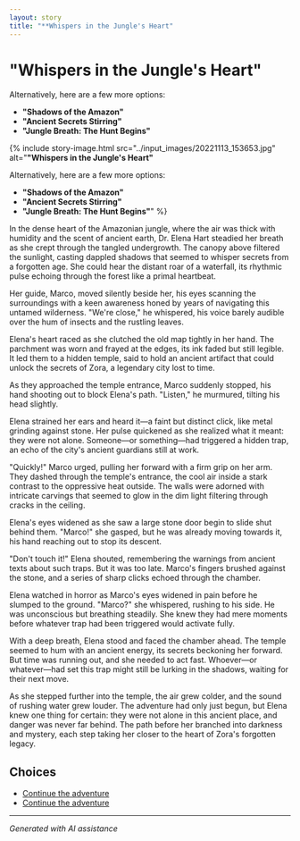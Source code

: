 ```yaml
---
layout: story
title: "**Whispers in the Jungle's Heart"
---
```


# **"Whispers in the Jungle's Heart"**

Alternatively, here are a few more options:

* **"Shadows of the Amazon"**
* **"Ancient Secrets Stirring"**
* **"Jungle Breath: The Hunt Begins"**

{% include story-image.html src="../input_images/20221113_153653.jpg" alt="**"Whispers in the Jungle's Heart"**

Alternatively, here are a few more options:

* **"Shadows of the Amazon"**
* **"Ancient Secrets Stirring"**
* **"Jungle Breath: The Hunt Begins"**" %}

In the dense heart of the Amazonian jungle, where the air was thick with humidity and the scent of ancient earth, Dr. Elena Hart steadied her breath as she crept through the tangled undergrowth. The canopy above filtered the sunlight, casting dappled shadows that seemed to whisper secrets from a forgotten age. She could hear the distant roar of a waterfall, its rhythmic pulse echoing through the forest like a primal heartbeat.

Her guide, Marco, moved silently beside her, his eyes scanning the surroundings with a keen awareness honed by years of navigating this untamed wilderness. "We're close," he whispered, his voice barely audible over the hum of insects and the rustling leaves.

Elena's heart raced as she clutched the old map tightly in her hand. The parchment was worn and frayed at the edges, its ink faded but still legible. It led them to a hidden temple, said to hold an ancient artifact that could unlock the secrets of Zora, a legendary city lost to time.

As they approached the temple entrance, Marco suddenly stopped, his hand shooting out to block Elena's path. "Listen," he murmured, tilting his head slightly.

Elena strained her ears and heard it—a faint but distinct click, like metal grinding against stone. Her pulse quickened as she realized what it meant: they were not alone. Someone—or something—had triggered a hidden trap, an echo of the city's ancient guardians still at work.

"Quickly!" Marco urged, pulling her forward with a firm grip on her arm. They dashed through the temple's entrance, the cool air inside a stark contrast to the oppressive heat outside. The walls were adorned with intricate carvings that seemed to glow in the dim light filtering through cracks in the ceiling.

Elena's eyes widened as she saw a large stone door begin to slide shut behind them. "Marco!" she gasped, but he was already moving towards it, his hand reaching out to stop its descent.

"Don't touch it!" Elena shouted, remembering the warnings from ancient texts about such traps. But it was too late. Marco's fingers brushed against the stone, and a series of sharp clicks echoed through the chamber.

Elena watched in horror as Marco's eyes widened in pain before he slumped to the ground. "Marco?" she whispered, rushing to his side. He was unconscious but breathing steadily. She knew they had mere moments before whatever trap had been triggered would activate fully.

With a deep breath, Elena stood and faced the chamber ahead. The temple seemed to hum with an ancient energy, its secrets beckoning her forward. But time was running out, and she needed to act fast. Whoever—or whatever—had set this trap might still be lurking in the shadows, waiting for their next move.

As she stepped further into the temple, the air grew colder, and the sound of rushing water grew louder. The adventure had only just begun, but Elena knew one thing for certain: they were not alone in this ancient place, and danger was never far behind. The path before her branched into darkness and mystery, each step taking her closer to the heart of Zora's forgotten legacy.


## Choices

* [Continue the adventure](./20221013_170405)
* [Continue the adventure](./20221013_140920)


---
*Generated with AI assistance*
